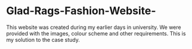 # Glad-Rags-Fashion-Website-
This website was created during my earlier days in university. We were provided with the images, colour scheme and other requirements. This is my solution to the case study.
